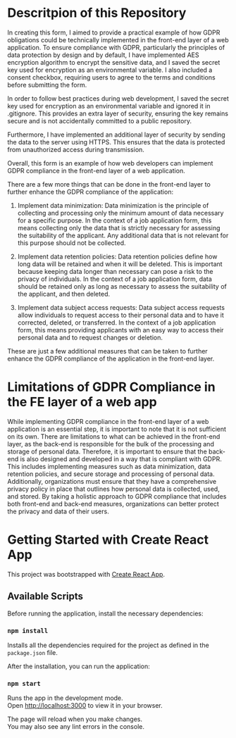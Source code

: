 # Descritpion of this Repository

In creating this form, I aimed to provide a practical example of how GDPR obligations could be technically implemented in the front-end layer of a web application. To ensure compliance with GDPR, particularly the principles of data protection by design and by default, I have implemented AES encryption algorithm to encrypt the sensitive data, and I saved the secret key used for encryption as an environmental variable. I also included a consent checkbox, requiring users to agree to the terms and conditions before submitting the form.

In order to follow best practices during web development, I saved the secret key used for encryption as an environmental variable and ignored it in .gitignore. This provides an extra layer of security, ensuring the key remains secure and is not accidentally committed to a public repository.

Furthermore, I have implemented an additional layer of security by sending the data to the server using HTTPS. This ensures that the data is protected from unauthorized access during transmission.

Overall, this form is an example of how web developers can implement GDPR compliance in the front-end layer of a web application.

There are a few more things that can be done in the front-end layer to further enhance the GDPR compliance of the application:

1. Implement data minimization: Data minimization is the principle of collecting and processing only the minimum amount of data necessary for a specific purpose. In the context of a job application form, this means collecting only the data that is strictly necessary for assessing the suitability of the applicant. Any additional data that is not relevant for this purpose should not be collected.

2. Implement data retention policies: Data retention policies define how long data will be retained and when it will be deleted. This is important because keeping data longer than necessary can pose a risk to the privacy of individuals. In the context of a job application form, data should be retained only as long as necessary to assess the suitability of the applicant, and then deleted.

3. Implement data subject access requests: Data subject access requests allow individuals to request access to their personal data and to have it corrected, deleted, or transferred. In the context of a job application form, this means providing applicants with an easy way to access their personal data and to request changes or deletion.

These are just a few additional measures that can be taken to further enhance the GDPR compliance of the application in the front-end layer.

# Limitations of GDPR Compliance in the FE layer of a web app

While implementing GDPR compliance in the front-end layer of a web application is an essential step, it is important to note that it is not sufficient on its own. There are limitations to what can be achieved in the front-end layer, as the back-end is responsible for the bulk of the processing and storage of personal data. Therefore, it is important to ensure that the back-end is also designed and developed in a way that is compliant with GDPR. This includes implementing measures such as data minimization, data retention policies, and secure storage and processing of personal data. Additionally, organizations must ensure that they have a comprehensive privacy policy in place that outlines how personal data is collected, used, and stored. By taking a holistic approach to GDPR compliance that includes both front-end and back-end measures, organizations can better protect the privacy and data of their users.

# Getting Started with Create React App

This project was bootstrapped with [Create React App](https://github.com/facebook/create-react-app).

## Available Scripts

Before running the application, install the necessary dependencies:

### `npm install`

Installs all the dependencies required for the project as defined in the `package.json` file.

After the installation, you can run the application:

### `npm start`

Runs the app in the development mode.\
Open [http://localhost:3000](http://localhost:3000) to view it in your browser.

The page will reload when you make changes.\
You may also see any lint errors in the console.
